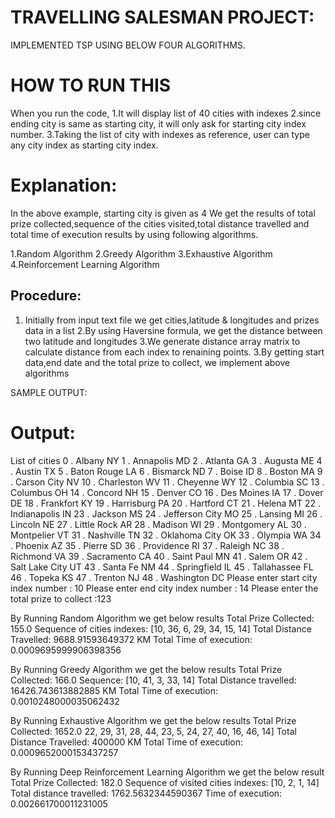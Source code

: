 
TRAVELLING SALESMAN PROJECT:
===========================
IMPLEMENTED TSP USING BELOW FOUR ALGORITHMS.

HOW TO RUN THIS
===============
When you run the code,
	1.It will display list of 40 cities with indexes
	2.since ending city is same as starting city, it will only ask for starting city index number.
	3.Taking the list of city with indexes as reference, user can type any city index as starting city index.
	

Explanation:
===========

In the above example, starting city is given as 4
We get the results of total prize collected,sequence of the cities visited,total distance travelled and total time of execution results by using following algorithms.

1.Random Algorithm
2.Greedy Algorithm
3.Exhaustive Algorithm
4.Reinforcement Learning Algorithm

Procedure:
----------
1. Initially from input text file we get cities,latitude & longitudes and prizes data in a list
2.By using Haversine formula, we get the distance between two latitude and longitudes
3.We generate distance array matrix to calculate distance from each index to renaining points.
3.By getting start data,end date and the total prize to collect, we implement above algorithms

SAMPLE OUTPUT:

Output:
=======

List of cities
0 .  Albany NY
1 .  Annapolis MD
2 .  Atlanta GA
3 .  Augusta ME
4 .  Austin TX
5 .  Baton Rouge LA
6 .  Bismarck ND
7 .  Boise ID
8 .  Boston MA
9 .  Carson City NV
10 .  Charleston WV
11 .  Cheyenne WY
12 .  Columbia SC
13 .  Columbus OH
14 .  Concord NH
15 .  Denver CO
16 .  Des Moines IA
17 .  Dover DE
18 .  Frankfort KY
19 .  Harrisburg PA
20 .  Hartford CT
21 .  Helena MT
22 .  Indianapolis IN
23 .  Jackson MS
24 .  Jefferson City MO
25 .  Lansing MI
26 .  Lincoln NE
27 .  Little Rock AR
28 .  Madison WI
29 .  Montgomery AL
30 .  Montpelier VT
31 .  Nashville TN
32 .  Oklahoma City OK
33 .  Olympia WA
34 .  Phoenix AZ
35 .  Pierre SD
36 .  Providence RI
37 .  Raleigh NC
38 .  Richmond VA
39 .  Sacramento CA
40 .  Saint Paul MN
41 .  Salem OR
42 .  Salt Lake City UT
43 .  Santa Fe NM
44 .  Springfield IL
45 .  Tallahassee FL
46 .  Topeka KS
47 .  Trenton NJ
48 .  Washington DC
Please enter start city index number : 10
Please enter end city index number : 14
Please enter the total prize to collect :123

By Running Random Algorithm we get below results
Total Prize Collected:  155.0
Sequence of cities indexes:  [10, 36, 6, 29, 34, 15, 14]
Total Distance Travelled:  9688.91593649372  KM
Total Time of execution:  0.0009695999906398356

By Running Greedy Algorithm we get the below results
Total Prize Collected:  166.0
Sequence:  [10, 41, 3, 33, 14]
Total Distance travelled:  16426.743613882885  KM
Total Time of execution:  0.0010248000035062432

By Running Exhaustive Algorithm we get the below results
Total Prize Collected:  1652.0
 22, 29, 31, 28, 44, 23, 5, 24, 27, 40, 16, 46, 14]
Total Distance Travelled:  400000  KM
Total Time of execution:  0.0009652000153437257

By Running Deep Reinforcement Learning Algorithm we get the below result
Total Prize Collected:  182.0
Sequence of visited cities indexes:  [10, 2, 1, 14]
Total distance travelled:  1762.5632344590367
Time of execution:  0.002661700011231005


